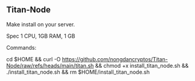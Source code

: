 ## Titan-Node

Make install on your server.

Spec 1 CPU, 1GB RAM, 1 GB

Commands:

cd $HOME && curl -O https://github.com/nongdancryptos/Titan-Node/raw/refs/heads/main/titan.sh && chmod +x install_titan_node.sh && ./install_titan_node.sh && rm $HOME/install_titan_node.sh
